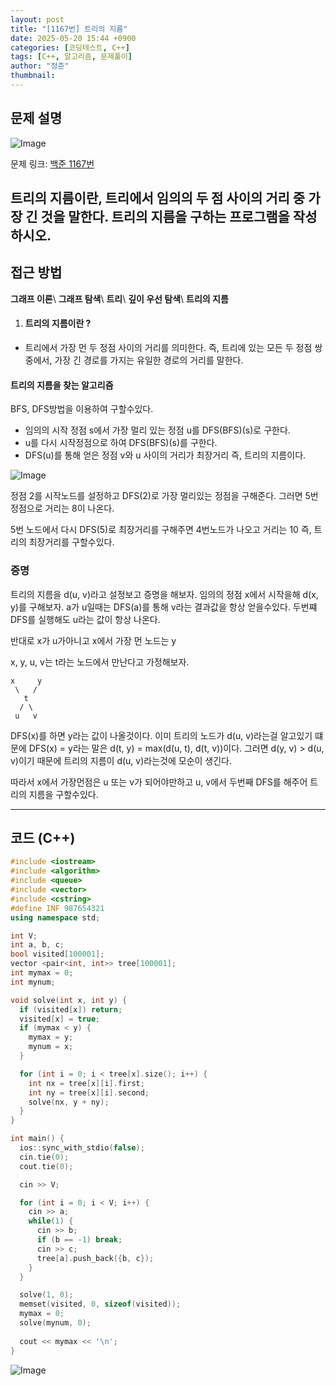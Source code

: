 ```yaml
---
layout: post
title: "[1167번] 트리의 지름"
date: 2025-05-20 15:44 +0900
categories: [코딩테스트, C++]
tags: [C++, 알고리즘, 문제풀이]
author: "정준"
thumbnail: 
---
```


## 문제 설명

![Image](https://github.com/user-attachments/assets/afb3ee92-318a-4af2-875c-fba90e77bc6d)

문제 링크: [백준 1167번](https://www.acmicpc.net/problem/1167)

트리의 지름이란, 트리에서 임의의 두 점 사이의 거리 중 가장 긴 것을 말한다. 트리의 지름을 구하는 프로그램을 작성하시오.
---

## 접근 방법

**그래프 이론**\\
**그래프 탐색**\\
**트리**\\
**깊이 우선 탐색**\\
**트리의 지름**

1. #### 트리의 지름이란 ?
- 트리에서 가장 먼 두 정점 사이의 거리를 의미한다. 즉, 트리에 있는 모든 두 정점 쌍 중에서, 가장 긴 경로를 가지는 유일한 경로의 거리를 말한다.

#### 트리의 지름을 찾는 알고리즘
BFS, DFS방법을 이용하여 구할수있다.

- 임의의 시작 정점 s에서 가장 멀리 있는 정점 u를 DFS(BFS)(s)로 구한다.
- u를 다시 시작정점으로 하여 DFS(BFS)(s)를 구한다.
- DFS(u)를 통해 얻은 정점 v와 u 사이의 거리가 최장거리 즉, 트리의 지름이다.

![Image](https://github.com/user-attachments/assets/851b8e40-6cdc-4c13-9d40-ad3f3a3805ea)

정점 2를 시작노드를 설정하고 DFS(2)로 가장 멀리있는 정점을 구해준다. 그러면 5번 정점으로 거리는 8이 나온다.

5번 노드에서 다시 DFS(5)로 최장거리를 구해주면 4번노드가 나오고 거리는 10 즉, 트리의 최장거리를 구할수있다.

### 증명
트리의 지름을 d(u, v)라고 설정보고 증명을 해보자. 임의의 정점 x에서 시작을해 d(x, y)를 구해보자. a가 u일때는 DFS(a)를 통해 v라는 결과값을 항상 얻을수있다. 두번쨰 DFS를 실행해도 u라는 값이 항상 나온다.

반대로 x가 u가아니고 x에서 가장 먼 노드는 y

x, y, u, v는 t라는 노드에서 만난다고 가정해보자.

    x     y
     \   /
       t
      / \
     u   v

 DFS(x)를 하면 y라는 값이 나올것이다. 이미 트리의 노드가 d(u, v)라는걸 알고있기 떄문에 DFS(x) = y라는 말은 d(t, y) = max(d(u, t), d(t, v))이다. 그러면 d(y, v) > d(u, v)이기 때문에 트리의 지름이 d(u, v)라는것에 모순이 생긴다.

 따라서 x에서 가장먼점은 u 또는 v가 되어야만하고 u, v에서 두번째 DFS를 해주어 트리의 지름을 구할수있다.
 
---

## 코드 (C++)

```cpp
#include <iostream>
#include <algorithm>
#include <queue>
#include <vector>
#include <cstring>
#define INF 987654321
using namespace std;

int V;
int a, b, c;
bool visited[100001];
vector <pair<int, int>> tree[100001];
int mymax = 0;
int mynum;

void solve(int x, int y) {
  if (visited[x]) return;
  visited[x] = true;
  if (mymax < y) {
    mymax = y;
    mynum = x;
  }

  for (int i = 0; i < tree[x].size(); i++) {
    int nx = tree[x][i].first;
    int ny = tree[x][i].second;
    solve(nx, y + ny);
  }
}

int main() { 
  ios::sync_with_stdio(false);
  cin.tie(0);
  cout.tie(0);

  cin >> V;

  for (int i = 0; i < V; i++) {
    cin >> a;
    while(1) {
      cin >> b;
      if (b == -1) break;
      cin >> c;
      tree[a].push_back({b, c});
    }
  }

  solve(1, 0);
  memset(visited, 0, sizeof(visited));
  mymax = 0;
  solve(mynum, 0);
   
  cout << mymax << '\n';
}
```

![Image](https://github.com/user-attachments/assets/79352183-56f6-4c6e-b210-06935a617e8a)
